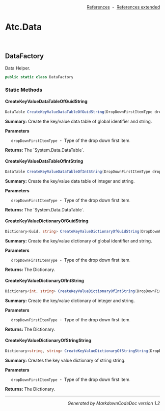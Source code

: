 <div style='text-align: right'>

[References](Index.md)&nbsp;&nbsp;-&nbsp;&nbsp;[References extended](IndexExtended.md)
</div>

# Atc.Data

<br />


## DataFactory
Data Helper.


```csharp
public static class DataFactory
```

### Static Methods


#### CreateKeyValueDataTableOfGuidString

```csharp
DataTable CreateKeyValueDataTableOfGuidString(DropDownFirstItemType dropDownFirstItemType = None)
```
<p><b>Summary:</b> Create the key/value data table of global identifier and string.</p>

<b>Parameters</b>

&nbsp;&nbsp;&nbsp;&nbsp;&nbsp;`dropDownFirstItemType`&nbsp;&nbsp;-&nbsp;&nbsp;Type of the drop down first item.<br />
<p><b>Returns:</b> The `System.Data.DataTable`.</p>

#### CreateKeyValueDataTableOfIntString

```csharp
DataTable CreateKeyValueDataTableOfIntString(DropDownFirstItemType dropDownFirstItemType = None)
```
<p><b>Summary:</b> Create the key/value data table of integer and string.</p>

<b>Parameters</b>

&nbsp;&nbsp;&nbsp;&nbsp;&nbsp;`dropDownFirstItemType`&nbsp;&nbsp;-&nbsp;&nbsp;Type of the drop down first item.<br />
<p><b>Returns:</b> The `System.Data.DataTable`.</p>

#### CreateKeyValueDictionaryOfGuidString

```csharp
Dictionary<Guid, string> CreateKeyValueDictionaryOfGuidString(DropDownFirstItemType dropDownFirstItemType = None)
```
<p><b>Summary:</b> Create the key/value dictionary of global identifier and string.</p>

<b>Parameters</b>

&nbsp;&nbsp;&nbsp;&nbsp;&nbsp;`dropDownFirstItemType`&nbsp;&nbsp;-&nbsp;&nbsp;Type of the drop down first item.<br />
<p><b>Returns:</b> The Dictionary.</p>

#### CreateKeyValueDictionaryOfIntString

```csharp
Dictionary<int, string> CreateKeyValueDictionaryOfIntString(DropDownFirstItemType dropDownFirstItemType = None)
```
<p><b>Summary:</b> Create the key/value dictionary of integer and string.</p>

<b>Parameters</b>

&nbsp;&nbsp;&nbsp;&nbsp;&nbsp;`dropDownFirstItemType`&nbsp;&nbsp;-&nbsp;&nbsp;Type of the drop down first item.<br />
<p><b>Returns:</b> The Dictionary.</p>

#### CreateKeyValueDictionaryOfStringString

```csharp
Dictionary<string, string> CreateKeyValueDictionaryOfStringString(DropDownFirstItemType dropDownFirstItemType = None)
```
<p><b>Summary:</b> Creates the key value dictionary of string string.</p>

<b>Parameters</b>

&nbsp;&nbsp;&nbsp;&nbsp;&nbsp;`dropDownFirstItemType`&nbsp;&nbsp;-&nbsp;&nbsp;Type of the drop down first item.<br />
<p><b>Returns:</b> The Dictionary.</p>

<hr /><div style='text-align: right'><i>Generated by MarkdownCodeDoc version 1.2</i></div>
